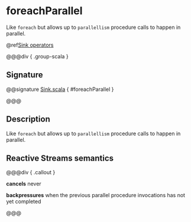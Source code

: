 # foreachParallel

Like `foreach` but allows up to `parallellism` procedure calls to happen in parallel.

@ref[Sink operators](../index.md#sink-operators)

@@@div { .group-scala }

## Signature

@@signature [Sink.scala](/akka-stream/src/main/scala/akka/stream/scaladsl/Sink.scala) { #foreachParallel }

@@@

## Description

Like `foreach` but allows up to `parallellism` procedure calls to happen in parallel.

## Reactive Streams semantics

@@@div { .callout }

**cancels** never

**backpressures** when the previous parallel procedure invocations has not yet completed

@@@

